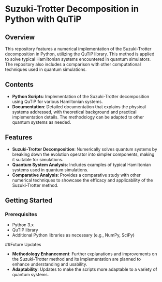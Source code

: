 # Suzuki-Trotter Decomposition in Python with QuTiP

## Overview
This repository features a numerical implementation of the Suzuki-Trotter decomposition in Python, utilizing the QuTiP library. This method is applied to solve typical Hamiltonian systems encountered in quantum simulators. The repository also includes a comparison with other computational techniques used in quantum simulations.

## Contents
- **Python Scripts**: Implementation of the Suzuki-Trotter decomposition using QuTiP for various Hamiltonian systems.
- **Documentation**: Detailed documentation that explains the physical systems addressed, with theoretical background and practical implementation details. The methodology can be adapted to other quantum systems as needed.

## Features
- **Suzuki-Trotter Decomposition**: Numerically solves quantum systems by breaking down the evolution operator into simpler components, making it suitable for simulations.
- **Quantum System Analysis**: Includes examples of typical Hamiltonian systems used in quantum simulations.
- **Comparative Analysis**: Provides a comparative study with other numerical techniques to showcase the efficacy and applicability of the Suzuki-Trotter method.

## Getting Started

### Prerequisites
- Python 3.x
- QuTiP library
- Additional Python libraries as necessary (e.g., NumPy, SciPy)

##Future Updates
- **Methodology Enhancement**: Further explanations and improvements on the Suzuki-Trotter method and its implementation are planned to enhance understanding and usability.
- **Adaptability**: Updates to make the scripts more adaptable to a variety of quantum systems.
